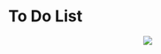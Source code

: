 # To Do List

<div align="center">
  <img src="https://user-images.githubusercontent.com/114633489/218716515-6294aa5d-401c-4ec4-b4c2-973830e789b7.png">
</div>
